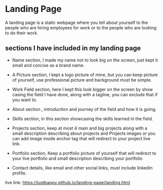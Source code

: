 # Landing Page

A landing page is a static webpage where you tell about yourself to the people who are hiring employees for work or to the people who are looking to do their work.

## sections I have included in my landing page

- Name section, I made my name not to look big on the screen, just kept it small and concise as a brand name.

- A Picture section, I kept a logo picture of mine, but you can keep picture of yourself, use professional picture and background must be simple.

- Work Field section, here I kept this look bigger on the screen by show casing the field I have done, along with a tagline, you can exclude that if you want to.

- About section , introduction and journey of the field and how it is going.

- Skills section, in this section showcasing the skills learned in the field.

- Projects section, keep at most 4 main and big projects along with a small description describing about projects and Projects images or you can add image inside anchor tag that will redirect to your project live link. 

- Portfolio section, Keep a portfolio picture of yourself that will redirect to your live portfolio and small description describing your portfolio

- Contact details, like email and other social links, must include linkedin profile.


live link: https://justbappy.github.io/landing-page/landing.html